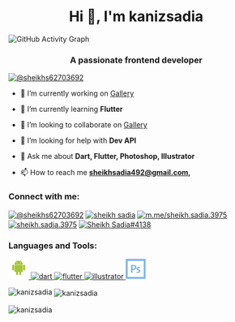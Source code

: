 <h1 align="center">Hi 👋, I'm kanizsadia</h1>  






![GitHub Activity Graph](https://activity-graph.herokuapp.com/graph?username=kanizsadia)  

  
<h3 align="center">A passionate frontend developer</h3>

<p align="left"> <a href="https://twitter.com/@sheikhs62703692" target="blank"><img src="https://img.shields.io/twitter/follow/@sheikhs62703692?logo=twitter&style=for-the-badge" alt="@sheikhs62703692" /></a> </p>

- 🔭 I’m currently working on [Gallery](git@github.com:kanizsadia/Dail-Pad.git)

- 🌱 I’m currently learning **Flutter**

- 👯 I’m looking to collaborate on [Gallery](git@github.com:kanizsadia/Dail-Pad.git)

- 🤝 I’m looking for help with **Dev API**

- 💬 Ask me about **Dart, Flutter, Photoshop, Illustrator**

- 📫 How to reach me **sheikhsadia492@gmail.com,**

<h3 align="left">Connect with me:</h3>
<p align="left">
<a href="https://twitter.com/@sheikhs62703692" target="blank"><img align="center" src="https://raw.githubusercontent.com/rahuldkjain/github-profile-readme-generator/master/src/images/icons/Social/twitter.svg" alt="@sheikhs62703692" height="30" width="40" /></a>
<a href="https://linkedin.com/in/sheikh sadia" target="blank"><img align="center" src="https://raw.githubusercontent.com/rahuldkjain/github-profile-readme-generator/master/src/images/icons/Social/linked-in-alt.svg" alt="sheikh sadia" height="30" width="40" /></a>
<a href="https://fb.com/m.me/sheikh.sadia.3975" target="blank"><img align="center" src="https://raw.githubusercontent.com/rahuldkjain/github-profile-readme-generator/master/src/images/icons/Social/facebook.svg" alt="m.me/sheikh.sadia.3975" height="30" width="40" /></a>
<a href="https://instagram.com/sheikh.sadia.3975" target="blank"><img align="center" src="https://raw.githubusercontent.com/rahuldkjain/github-profile-readme-generator/master/src/images/icons/Social/instagram.svg" alt="sheikh.sadia.3975" height="30" width="40" /></a>
<a href="https://discord.gg/Sheikh Sadia#4138" target="blank"><img align="center" src="https://raw.githubusercontent.com/rahuldkjain/github-profile-readme-generator/master/src/images/icons/Social/discord.svg" alt="Sheikh Sadia#4138" height="30" width="40" /></a>
</p>

<h3 align="left">Languages and Tools:</h3>
<p align="left"> <a href="https://developer.android.com" target="_blank" rel="noreferrer"> <img src="https://raw.githubusercontent.com/devicons/devicon/master/icons/android/android-original-wordmark.svg" alt="android" width="40" height="40"/> </a> <a href="https://dart.dev" target="_blank" rel="noreferrer"> <img src="https://www.vectorlogo.zone/logos/dartlang/dartlang-icon.svg" alt="dart" width="40" height="40"/> </a> <a href="https://flutter.dev" target="_blank" rel="noreferrer"> <img src="https://www.vectorlogo.zone/logos/flutterio/flutterio-icon.svg" alt="flutter" width="40" height="40"/> </a> <a href="https://www.adobe.com/in/products/illustrator.html" target="_blank" rel="noreferrer"> <img src="https://www.vectorlogo.zone/logos/adobe_illustrator/adobe_illustrator-icon.svg" alt="illustrator" width="40" height="40"/> </a> <a href="https://www.photoshop.com/en" target="_blank" rel="noreferrer"> <img src="https://raw.githubusercontent.com/devicons/devicon/master/icons/photoshop/photoshop-line.svg" alt="photoshop" width="40" height="40"/> </a> </p>

<p><img align="left" src="https://github-readme-stats.vercel.app/api/top-langs?username=kanizsadia&show_icons=true&locale=en&layout=compact" alt="kanizsadia" /></p>

<p>&nbsp;<img align="center" src="https://github-readme-stats.vercel.app/api?username=kanizsadia&show_icons=true&locale=en" alt="kanizsadia" /></p>

<p><img align="center" src="https://github-readme-streak-stats.herokuapp.com/?user=kanizsadia&" alt="kanizsadia" /></p>
